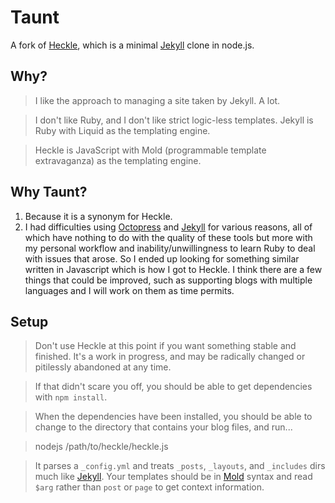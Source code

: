 # Taunt

A fork of [Heckle][1], which is a minimal [Jekyll][2] clone in node.js.

## Why?

> I like the approach to managing a site taken by Jekyll. A lot.

> I don't like Ruby, and I don't like strict logic-less templates.
Jekyll is Ruby with Liquid as the templating engine.

> Heckle is JavaScript with Mold (programmable template extravaganza) as
the templating engine.

## Why Taunt?
1. Because it is a synonym for Heckle. 
2. I had difficulties using [Octopress][4] and [Jekyll][2] for various reasons, all
of which have nothing to do with the quality of these tools but more with
my personal workflow and inability/unwillingness to learn Ruby to deal 
with issues that arose. So I ended up looking for something similar written
in Javascript which is how I got to Heckle. I think there are a few things
that could be improved, such as supporting blogs with multiple languages and
I will work on them as time permits.

## Setup

> Don't use Heckle at this point if you want something stable and
finished. It's a work in progress, and may be radically changed or
pitilessly abandoned at any time.

> If that didn't scare you off, you should be able to get dependencies
with `npm install`.

> When the dependencies have been installed, you should be able to
change to the directory that contains your blog files, and run...

>    nodejs /path/to/heckle/heckle.js

> It parses a `_config.yml` and treats `_posts`, `_layouts`, and
`_includes` dirs much like [Jekyll][2]. Your templates should be in
[Mold][3] syntax and read `$arg` rather than `post` or `page` to get
context information.

[1]: https://github.com/marijnh/heckle
[2]: http://jekyllrb.com/
[3]: http://marijnhaverbeke.nl/mold/
[4]: http://octopress.org/

